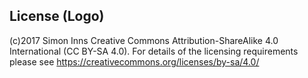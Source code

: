 ## License (Logo)

(c)2017 Simon Inns
Creative Commons Attribution-ShareAlike 4.0 International (CC BY-SA 4.0). For details of the licensing requirements please see <https://creativecommons.org/licenses/by-sa/4.0/>
